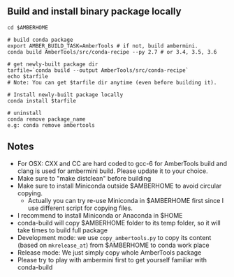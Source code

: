 Build and install binary package locally
----------------------------------------

    cd $AMBERHOME

    # build conda package
    export AMBER_BUILD_TASK=AmberTools # if not, build ambermini.
    conda build AmberTools/src/conda-recipe --py 2.7 # or 3.4, 3.5, 3.6

    # get newly-built package dir
    tarfile=`conda build --output AmberTools/src/conda-recipe`
    echo $tarfile
    # Note: You can get $tarfile dir anytime (even before building it).

    # Install newly-built package locally
    conda install $tarfile

    # uninstall
    conda remove package_name
    e.g: conda remove ambertools


Notes
-----
- For OSX: CXX and CC are hard coded to gcc-6 for AmberTools build and 
clang is used for ambermini build. Please update it to your choice.
- Make sure to "make distclean" before building
- Make sure to install Miniconda outside $AMBERHOME to avoid circular copying.
    - Actually you can try re-use Miniconda in $AMBERHOME first since I use different script
    for copying files.
- I recommend to install Miniconda or Anaconda in $HOME
- conda-build will copy $AMBERHOME folder to its temp folder, so it will take times to
  build full package
- Development mode: we use `copy_ambertools.py` to copy its content (based on `mkrelease_at`)
  from $AMBERHOME to conda work place
- Release mode: We just simply copy whole AmberTools package
- Please try to play with ambermini first to get yourself familiar with conda-build
